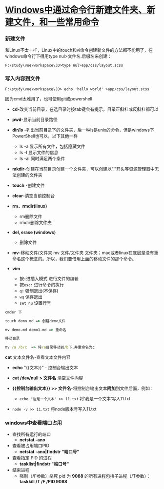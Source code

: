 # [Windows中通过命令行新建文件夹、新建文件，和一些常用命令](https://www.cnblogs.com/yanqiong/p/10587960.html)

### **新建文件**

和Linux不太一样，Linux中的touch和vi命令创建新文件的方法都不能用了，在windows命令行下得用type nul>文件名.后缀名来创建：

`F:\study\vue\workspace\JD>type nul>app/css/layout.scss`

### 写入内容到文件

`F:\study\vue\workspace\JD> echo 'hello world' >app/css/layout.scss`

因为cmd太难用了，也可使用git或powershell

- **cd**-改变当前目录，在选目录时按tab键会有提示，目录正斜杠或反斜杠都可以
- **pwd**-显示当前目录路径
- **dir/ls** -列出当前目录下的文件夹，后一种ls是unix的命令，但是windows下PowerShell也可以，以下其他一样

  - ls -a 显示所有文件，包括隐藏文件
  - ls -l 显示文件的信息
  - ls -al 同时满足两个条件
- **mkdir**-创建在当前目录创建一个文件夹，可以创建以"."开头等资源管理器中无法创建的文件夹
- **touch** -创建文件
- **clear**-清空当前控制台
- **rm、rmdir(linux)**
  - rm删除文件
  - rmdir删除文件夹
- **del, erase (windows)**
  - 删除文件
- **mv**-移动文件/文件夹 mv 文件/文件夹 文件夹；mac或者linux在底层是没有重命名这个概念的。所以，我们要借用上面的移动文件的那个命令。
- **vim**
   - 按`i`进插入模式 进行文件的编辑
   - 按`esc:` 进行命令的执行
   - `q!` 强制退出(不保存)
   - `wq` 保存退出
   - `set nu` 设置行号
```cmd
cmder 下

touch demo.md => 创建demo文件

mv demo.md demo1.md => 重命名

移动目录

mv /a /b/c  => 将/a目录移动到/b下,并重命名为c
```

**cat** 文本文件名-查看文本文件内容

- **echo** "{{文本}}" - 控制台输出文本

- **cat /dev/null > 文件名**   清空文件内容

- **{{控制台输出文本}} >> 文件名**-将控制台输出文本**附加**到文件后面，例如：

  - `echo '这是一个文本' >> 11.txt` 将’我是一个文本‘写入11.txt
- `node -v >> 11.txt` 将node版本号写入11.txt

### windows中查看端口占用

- 查找所有运行的端口 
  - **netstat -ano**
- 查看被占用端口PID
  - **netstat -ano|findstr "端口号"**
- 查看指定 PID 的进程
  - **tasklist|findstr "端口号"**
- 结束进程
  - 强制（/F参数）杀死 pid 为 **9088** 的所有进程包括子进程（/T参数）：**taskkill /T /F /PID 9088** 
